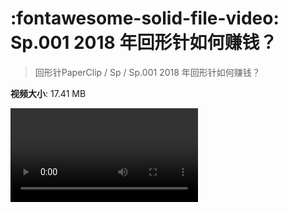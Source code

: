 # :fontawesome-solid-file-video: Sp.001 2018 年回形针如何赚钱？

> 回形针PaperClip / Sp / Sp.001 2018 年回形针如何赚钱？

**视频大小**: 17.41 MB

<div class="video"><video src="https://file.hsyhx.top/archive/PaperClip/Sp/001.mp4" controls preload>🤔 您的浏览器不支持 video 标签</video></div>